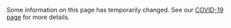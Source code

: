 Some information on this page has temporarily changed. See our [COVID-19 page](/covid-19) for more details.
